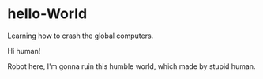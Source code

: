 # hello-World
Learning how to crash the global computers.

Hi human!

Robot here, I'm gonna ruin this humble world,
which made by stupid human.
